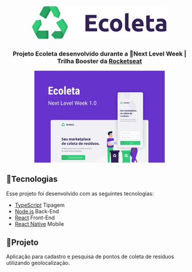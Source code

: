 <h1 align="center">
 <img alt="Be The Hero" src="web/src/assets/logo.svg" />
</h1>

<h3 align="center">
 Projeto Ecoleta desenvolvido durante a 🚀Next Level Week | Trilha Booster da <a href="https://rocketseat.com.br/">Rocketseat</a>
</h3>

<p align="center">
 <img alt="Projeto" src="https://github.com/alan-ar/ecoleta/blob/master/image/Ecoleta.png?raw=true" width="70%"/>
</p>

## 📌Tecnologias

Esse projeto foi desenvolvido com as seguintes tecnologias:

- [TypeScript](https://www.npmjs.com/package/typescript) Tipagem
- [Node.js](https://nodejs.org/en/) Back-End
- [React](https://reactjs.org) Front-End
- [React Native](https://facebook.github.io/react-native/) Mobile

## 📌Projeto

Aplicação para cadastro e pesquisa de pontos de coleta de resíduos utilizando geolocalização.
